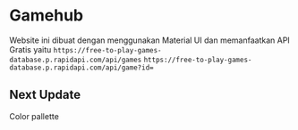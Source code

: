 # Gamehub

Website ini dibuat dengan menggunakan Material UI dan memanfaatkan API Gratis yaitu
`https://free-to-play-games-database.p.rapidapi.com/api/games`
`https://free-to-play-games-database.p.rapidapi.com/api/game?id=`

## Next Update
Color pallette